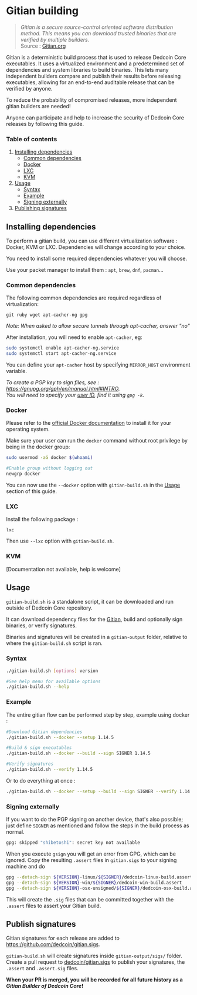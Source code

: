 
# Gitian building

> *Gitian is a secure source-control oriented software distribution method. This means you can download trusted binaries that are verified by multiple builders.*  
Source : [Gitian.org](https://gitian.org/)

Gitian is a deterministic build process that is used to release Dedcoin Core executables. It uses a virtualized environment and a predetermined set of dependencies and system libraries to build binaries. This lets many independent builders compare and publish their results before releasing executables, allowing for an end-to-end auditable release that can be verified by anyone.

To reduce the probability of compromised releases, more independent gitian builders are needed!

Anyone can participate and help to increase the security of Dedcoin Core releases by following this guide.

### Table of contents

1. [Installing dependencies](#installing-dependencies)
    * [Common dependencies](#common-dependencies)
    * [Docker](#docker)
    * [LXC](#lxc)
    * [KVM](#kvm)
2. [Usage](#usage)
    * [Syntax](#syntax)
    * [Example](#example)
    * [Signing externally](#signing-externally)
3. [Publishing signatures](#publishing-signatures)

## Installing dependencies

To perform a gitian build, you can use different virtualization software : Docker, KVM or LXC. Dependencies will change according to your choice.

You need to install some required dependencies whatever you will choose.  

Use your packet manager to install them : `apt`, `brew`, `dnf`, `pacman`...

### Common dependencies

The following common dependencies are required regardless of virtualization:
```
git ruby wget apt-cacher-ng gpg
```

_Note: When asked to allow secure tunnels through apt-cacher, answer "no"_

After installation, you will need to enable `apt-cacher`, eg:

```bash
sudo systemctl enable apt-cacher-ng.service
sudo systemctl start apt-cacher-ng.service
```

You can define your `apt-cacher` host by specifying `MIRROR_HOST` environment variable.

*To create a PGP key to sign files, see : https://gnupg.org/gph/en/manual.html#INTRO.  
You will need to specify your [user ID](https://www.gnupg.org/documentation/manuals/gnupg/Specify-a-User-ID.html), find it using `gpg -k`.*

### Docker

Please refer to the [official Docker documentation](https://docs.docker.com/engine/install/) to install it for your operating system.

Make sure your user can run the `docker` command without root privilege by being in the docker group:
```bash
sudo usermod -aG docker $(whoami)

#Enable group without logging out
newgrp docker
```

You can now use the `--docker` option with `gitian-build.sh` in the [Usage](#usage) section of this guide.

### LXC
Install the following package :
```
lxc
```

Then use `--lxc` option with `gitian-build.sh`.

### KVM

[Documentation not available, help is welcome]

## Usage

`gitian-build.sh` is a standalone script, it can be downloaded and run outside of Dedcoin Core repository.

It can download dependency files for the [Gitian](https://github.com/devrandom/gitian-builder), build and optionally sign binaries, or verify signatures.

Binaries and signatures will be created in a `gitian-output` folder, relative to where the
`gitian-build.sh` script is ran.

### Syntax

```bash
./gitian-build.sh [options] version

#See help menu for available options
./gitian-build.sh --help
```

### Example

The entire gitian flow can be performed step by step, example using docker :
```bash
#Download Gitian dependencies
./gitian-build.sh --docker --setup 1.14.5

#Build & sign executables
./gitian-build.sh --docker --build --sign SIGNER 1.14.5

#Verify signatures
./gitian-build.sh --verify 1.14.5
```

Or to do everything at once :
```bash
./gitian-build.sh --docker --setup --build --sign SIGNER --verify 1.14.5
```

### Signing externally

If you want to do the PGP signing on another device, that's also possible; just define `SIGNER` as mentioned
and follow the steps in the build process as normal.

```bash
gpg: skipped "shibetoshi": secret key not available
```

When you execute `gsign` you will get an error from GPG, which can be ignored. Copy the resulting `.assert` files in `gitian.sigs` to your signing machine and do

```bash
gpg --detach-sign ${VERSION}-linux/${SIGNER}/dedcoin-linux-build.assert
gpg --detach-sign ${VERSION}-win/${SIGNER}/dedcoin-win-build.assert
gpg --detach-sign ${VERSION}-osx-unsigned/${SIGNER}/dedcoin-osx-build.assert
```

This will create the `.sig` files that can be committed together with the `.assert` files to assert your Gitian build.

## Publish signatures

Gitian signatures for each release are added to https://github.com/dedcoin/gitian.sigs.

`gitian-build.sh` will create signatures inside `gitian-output/sigs/` folder. Create a pull request to [dedcoin/gitian.sigs](https://github.com/dedcoin/gitian.sigs) to publish your signatures, the `.assert` and `.assert.sig` files.

**When your PR is merged, you will be recorded for all future history as a *Gitian Builder of Dedcoin Core*!**
